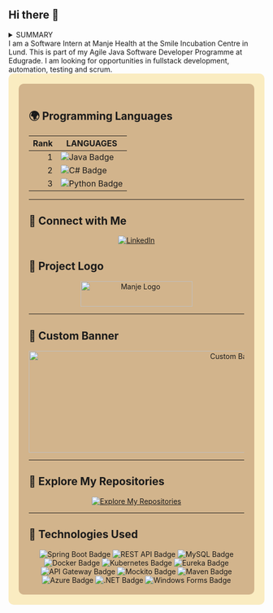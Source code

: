 ## Hi there 👋
<details>
<summary>SUMMARY</summary>

<div align="center">
    <h1>
        <img src="https://readme-typing-svg.herokuapp.com?font=Jetbrains+mono&size=40&duration=3000&color=33FF33&center=true&vCenter=true&width=435&lines=Hey..+I'm+[Your Name];This+is..;..my+Github..;" alt="Typing SVG"/>
    </h1>
</div>

</details>
I am a Software Intern at Manje Health at the Smile Incubation Centre in Lund. This is part of my Agile Java Software Developer Programme at Edugrade.
I am looking for opportunities in fullstack development, automation, testing and scrum.


<div style="background-color: #FAECC1; padding: 20px; border-radius: 10px;">
<div style="background-color: #D2B48C; padding: 20px; border-radius: 10px;">

## 🌍 Programming Languages

| Rank | LANGUAGES     |
|-----:|---------------|
|     1| <img src="https://img.shields.io/badge/Java-%23ED8B00.svg?style=for-the-badge&logo=java&logoColor=white" alt="Java Badge"/> |
|     2| <img src="https://img.shields.io/badge/C%23-%23239120.svg?style=for-the-badge&logo=c-sharp&logoColor=white" alt="C# Badge"/> |
|     3| <img src="https://img.shields.io/badge/Python-%233776AB.svg?style=for-the-badge&logo=python&logoColor=white" alt="Python Badge"/> |

---

## 🔗 Connect with Me

<div align="center">
    <a href="https://www.linkedin.com/in/isaac-asaba-991bb7213/" target="_blank">
        <img src="https://img.shields.io/badge/LinkedIn-0077B5?style=for-the-badge&logo=linkedin&logoColor=white" alt="LinkedIn"/>
    </a>
</div>

## 🌟 Project Logo

<div align="center">
    <a href="https://manjehealth.com/">
        <img alt="Manje Logo" src="https://manjehealth.com/manje_logo.svg" width="220" height="50">
    </a>
</div>

---

## 🎨 Custom Banner

<div align="center">
    <!-- Replace the src with the link to your custom banner image -->
    <img src="https://via.placeholder.com/800x200.png?text=Welcome+to+My+Project" alt="Custom Banner" width="800" height="200">
</div>

---

## 🔗 Explore My Repositories

<div align="center">
    <a href="https://github.com/Isakso?tab=repositories" target="_blank">
        <img src="https://img.shields.io/badge/Explore%20My%20Repositories-181717?style=for-the-badge&logo=github&logoColor=white" alt="Explore My Repositories"/>
    </a>
</div>

---

## 🚀 Technologies Used

<div align="center">
    <img src="https://img.shields.io/badge/Spring%20Boot-%236DB33F.svg?style=for-the-badge&logo=spring-boot&logoColor=white" alt="Spring Boot Badge"/>
    <img src="https://img.shields.io/badge/REST%20API-%23000000.svg?style=for-the-badge&logo=api&logoColor=white" alt="REST API Badge"/>
    <img src="https://img.shields.io/badge/MySQL-%234479A1.svg?style=for-the-badge&logo=mysql&logoColor=white" alt="MySQL Badge"/>
    <img src="https://img.shields.io/badge/Docker-%232496ED.svg?style=for-the-badge&logo=docker&logoColor=white" alt="Docker Badge"/>
    <img src="https://img.shields.io/badge/Kubernetes-%23326CE5.svg?style=for-the-badge&logo=kubernetes&logoColor=white" alt="Kubernetes Badge"/>
    <img src="https://img.shields.io/badge/Eureka-%236DB33F.svg?style=for-the-badge&logo=eureka&logoColor=white" alt="Eureka Badge"/>
    <img src="https://img.shields.io/badge/API%20Gateway-%23000000.svg?style=for-the-badge&logo=api&logoColor=white" alt="API Gateway Badge"/>
    <img src="https://img.shields.io/badge/Mockito-%23000000.svg?style=for-the-badge&logo=mockito&logoColor=white" alt="Mockito Badge"/>
    <img src="https://img.shields.io/badge/Maven-%23C71A36.svg?style=for-the-badge&logo=apache-maven&logoColor=white" alt="Maven Badge"/>
    <img src="https://img.shields.io/badge/Azure-%230072C6.svg?style=for-the-badge&logo=microsoft-azure&logoColor=white" alt="Azure Badge"/>
    <img src="https://img.shields.io/badge/.NET-%23512BD4.svg?style=for-the-badge&logo=dotnet&logoColor=white" alt=".NET Badge"/>
    <img src="https://img.shields.io/badge/Windows%20Forms-%230078D6.svg?style=for-the-badge&logo=windows&logoColor=white" alt="Windows Forms Badge"/>
</a>
</div>

</div>
